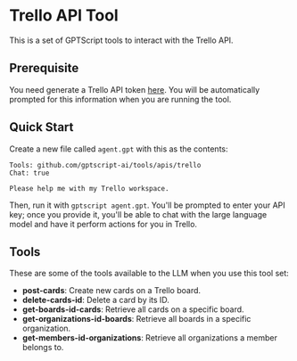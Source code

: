 # Trello API Tool

This is a set of GPTScript tools to interact with the Trello API.

## Prerequisite

You need generate a Trello API token [here](https://trello.com/1/authorize?expiration=never&scope=read,write,account&response_type=token&key=aabf1a5f6af0a2e5c4c3807b4d3ccbc8). You will be automatically prompted for this information when you are running the tool.

## Quick Start

Create a new file called `agent.gpt` with this as the contents:

```
Tools: github.com/gptscript-ai/tools/apis/trello
Chat: true

Please help me with my Trello workspace.
```

Then, run it with `gptscript agent.gpt`. You'll be prompted to enter your API key; once you provide it, you'll be able to chat with the large language model and have it perform actions for you in Trello.

## Tools

These are some of the tools available to the LLM when you use this tool set:

- **post-cards**: Create new cards on a Trello board.
- **delete-cards-id**: Delete a card by its ID.
- **get-boards-id-cards**: Retrieve all cards on a specific board.
- **get-organizations-id-boards**: Retrieve all boards in a specific organization.
- **get-members-id-organizations**: Retrieve all organizations a member belongs to.
